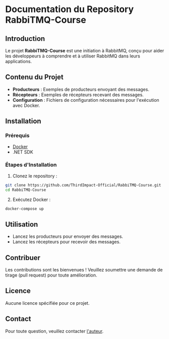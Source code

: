 # Documentation du Repository RabbiTMQ-Course

## Introduction
Le projet **RabbiTMQ-Course** est une initiation à RabbitMQ, conçu pour aider les développeurs à comprendre et à utiliser RabbitMQ dans leurs applications.

## Contenu du Projet
- **Producteurs** : Exemples de producteurs envoyant des messages.
- **Récepteurs** : Exemples de récepteurs recevant des messages.
- **Configuration** : Fichiers de configuration nécessaires pour l'exécution avec Docker.

## Installation

### Prérequis
- [Docker](https://www.docker.com/get-started)
- .NET SDK

### Étapes d'Installation
1. Clonez le repository :
 ```bash
 git clone https://github.com/ThirdImpact-Official/RabbiTMQ-Course.git
 cd RabbiTMQ-Course
 ```

2. Exécutez Docker :
 ```bash
 docker-compose up
 ```

## Utilisation
- Lancez les producteurs pour envoyer des messages.
- Lancez les récepteurs pour recevoir des messages.

## Contribuer
Les contributions sont les bienvenues ! Veuillez soumettre une demande de tirage (pull request) pour toute amélioration.

## Licence
Aucune licence spécifiée pour ce projet.

## Contact
Pour toute question, veuillez contacter [l'auteur](mailto:contact@example.com).
